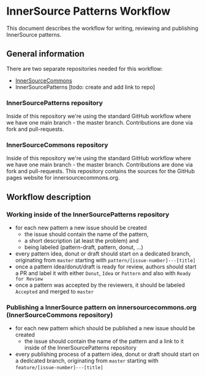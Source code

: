 # InnerSource Patterns Workflow

This document describes the workflow for writing, reviewing and publishing
InnerSource patterns.

## General information

There are two separate repositories needed for this workflow:

* [InnerSourceCommons](https://github.com/paypal/InnerSourceCommons)
* InnerSourcePatterns [todo: create and add link to repo]

### InnerSourcePatterns repository

Inside of this repository we're using the standard GitHub workflow where we
have one main branch - the master branch. Contributions are done via fork and
pull-requests.

### InnerSourceCommons repository

Inside of this repository we're using the standard GitHub workflow where we
have one main branch - the master branch. Contributions are done via fork and
pull-requests. This repository contains the sources for the GitHub pages
website for innersourcecommons.org.

## Workflow description

### Working inside of the InnerSourcePatterns repository

* for each new pattern a new issue should be created
  * the issue should contain the name of the pattern,
  * a short description (at least the problem) and
  * being labeled (pattern-draft, pattern, donut, ...)
* every pattern idea, donut or draft should start on a dedicated branch,
originating from `master` starting with `pattern/[issue-number]---[title]`
* once a pattern idea/donut/draft is ready for review, authors should start a PR
and label it with either `Donut`, `Idea` or `Pattern` and also with
`Ready for Review`
* once a pattern was accepted by the reviewers, it should be labeled `Accepted`
and merged to `master`

### Publishing a InnerSource pattern on innersourcecommons.org (InnerSourceCommons repository)

* for each new pattern which should be published a new issue should be created
  * the issue should contain the name of the pattern and a link to it inside of
  the InnerSourcePatterns repository
* every publishing process of a pattern idea, donut or draft should start on a
dedicated branch, originating from `master` starting with
`feature/[issue-number]---[title]`
 
